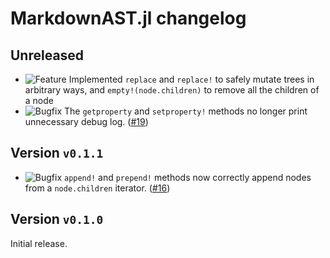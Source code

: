# MarkdownAST.jl changelog

## Unreleased

* ![Feature][badge-feature] Implemented `replace` and `replace!` to safely mutate trees in arbitrary ways, and `empty!(node.children)` to remove all the children of a node
* ![Bugfix][badge-bugfix] The `getproperty` and `setproperty!` methods no longer print unnecessary debug log. ([#19][github-19])

## Version `v0.1.1`

* ![Bugfix][badge-bugfix] `append!` and `prepend!` methods now correctly append nodes from a `node.children` iterator. ([#16][github-16])

## Version `v0.1.0`

Initial release.

<!-- issue link definitions -->
[github-16]: https://github.com/JuliaDocs/MarkdownAST.jl/pull/16
[github-19]: https://github.com/JuliaDocs/MarkdownAST.jl/pull/19
<!-- end of issue link definitions -->

[markdownast]: https://github.com/JuliaDocs/MarkdownAST.jl

[badge-breaking]: https://img.shields.io/badge/BREAKING-red.svg
[badge-deprecation]: https://img.shields.io/badge/deprecation-orange.svg
[badge-feature]: https://img.shields.io/badge/feature-green.svg
[badge-enhancement]: https://img.shields.io/badge/enhancement-blue.svg
[badge-bugfix]: https://img.shields.io/badge/bugfix-purple.svg
[badge-security]: https://img.shields.io/badge/security-black.svg
[badge-experimental]: https://img.shields.io/badge/experimental-lightgrey.svg
[badge-maintenance]: https://img.shields.io/badge/maintenance-gray.svg

<!--
# Badges

![BREAKING][badge-breaking]
![Deprecation][badge-deprecation]
![Feature][badge-feature]
![Enhancement][badge-enhancement]
![Bugfix][badge-bugfix]
![Security][badge-security]
![Experimental][badge-experimental]
![Maintenance][badge-maintenance]
-->
